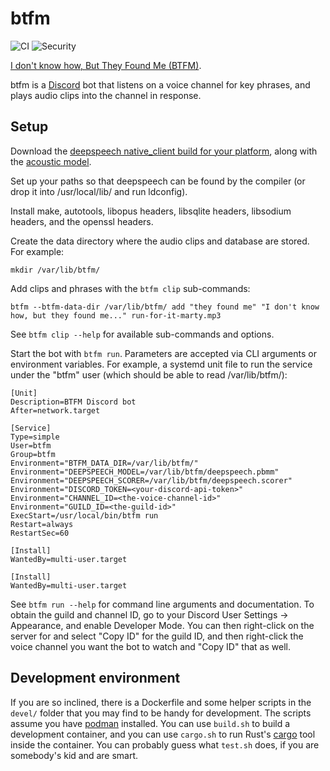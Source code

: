 # btfm

![CI](https://github.com/jeremycline/btfm/workflows/CI/badge.svg?branch=main)
![Security](https://github.com/jeremycline/btfm/workflows/Security%20audit/badge.svg?branch=main)

[I don't know how, But They Found Me (BTFM)](https://www.youtube.com/watch?v=hslfuqhtn7A).

btfm is a [Discord](https://discordapp.com) bot that listens on a voice channel for key phrases, and
plays audio clips into the channel in response.


## Setup

Download the [deepspeech native_client build for your
platform](https://github.com/mozilla/DeepSpeech/releases/tag/v0.7.0), along
with the
[acoustic model](https://github.com/mozilla/DeepSpeech/releases/download/v0.7.0/deepspeech-0.7.0-models.pbmm).

Set up your paths so that deepspeech can be found by the compiler (or drop it into /usr/local/lib/ and run ldconfig).

Install make, autotools, libopus headers, libsqlite headers, libsodium headers, and the openssl headers.

Create the data directory where the audio clips and database are stored. For example:

```
mkdir /var/lib/btfm/
```

Add clips and phrases with the ``btfm clip`` sub-commands:

```
btfm --btfm-data-dir /var/lib/btfm/ add "they found me" "I don't know how, but they found me..." run-for-it-marty.mp3
```

See ``btfm clip --help`` for available sub-commands and options.

Start the bot with ``btfm run``. Parameters are accepted via CLI arguments or
environment variables. For example, a systemd unit file to run the service
under the "btfm" user (which should be able to read /var/lib/btfm/):
```
[Unit]
Description=BTFM Discord bot
After=network.target

[Service]
Type=simple
User=btfm
Group=btfm
Environment="BTFM_DATA_DIR=/var/lib/btfm/"
Environment="DEEPSPEECH_MODEL=/var/lib/btfm/deepspeech.pbmm"
Environment="DEEPSPEECH_SCORER=/var/lib/btfm/deepspeech.scorer"
Environment="DISCORD_TOKEN=<your-discord-api-token>"
Environment="CHANNEL_ID=<the-voice-channel-id>"
Environment="GUILD_ID=<the-guild-id>"
ExecStart=/usr/local/bin/btfm run
Restart=always
RestartSec=60

[Install]
WantedBy=multi-user.target

[Install]
WantedBy=multi-user.target
```

See ``btfm run --help`` for command line arguments and documentation. To
obtain the guild and channel ID, go to your Discord User Settings ->
Appearance, and enable Developer Mode. You can then right-click on the server
for and select "Copy ID" for the guild ID, and then right-click the voice
channel you want the bot to watch and "Copy ID" that as well.


## Development environment

If you are so inclined, there is a Dockerfile and some helper scripts in the ```devel/``` folder
that you may find to be handy for development. The scripts assume you have
[podman](https://podman.io/) installed. You can use ```build.sh``` to build a development container,
and you can use ```cargo.sh``` to run Rust's [cargo](https://doc.rust-lang.org/cargo/) tool inside
the container. You can probably guess what ```test.sh``` does, if you are somebody's kid and are
smart.
